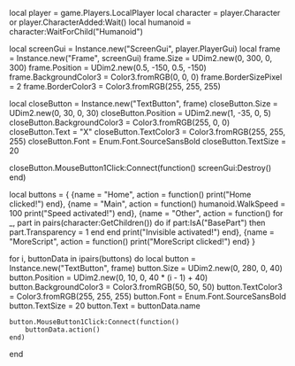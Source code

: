 local player = game.Players.LocalPlayer
local character = player.Character or player.CharacterAdded:Wait()
local humanoid = character:WaitForChild("Humanoid")

local screenGui = Instance.new("ScreenGui", player.PlayerGui)
local frame = Instance.new("Frame", screenGui)
frame.Size = UDim2.new(0, 300, 0, 300)
frame.Position = UDim2.new(0.5, -150, 0.5, -150)
frame.BackgroundColor3 = Color3.fromRGB(0, 0, 0)
frame.BorderSizePixel = 2
frame.BorderColor3 = Color3.fromRGB(255, 255, 255)

local closeButton = Instance.new("TextButton", frame)
closeButton.Size = UDim2.new(0, 30, 0, 30)
closeButton.Position = UDim2.new(1, -35, 0, 5)
closeButton.BackgroundColor3 = Color3.fromRGB(255, 0, 0)
closeButton.Text = "X"
closeButton.TextColor3 = Color3.fromRGB(255, 255, 255)
closeButton.Font = Enum.Font.SourceSansBold
closeButton.TextSize = 20

closeButton.MouseButton1Click:Connect(function()
    screenGui:Destroy()
end)

local buttons = {
    {name = "Home", action = function()
        print("Home clicked!")
    end},
    {name = "Main", action = function()
        humanoid.WalkSpeed = 100
        print("Speed activated!")
    end},
    {name = "Other", action = function()
        for _, part in pairs(character:GetChildren()) do
            if part:IsA("BasePart") then
                part.Transparency = 1
            end
        end
        print("Invisible activated!")
    end},
    {name = "MoreScript", action = function()
        print("MoreScript clicked!")
    end}
}

for i, buttonData in ipairs(buttons) do
    local button = Instance.new("TextButton", frame)
    button.Size = UDim2.new(0, 280, 0, 40)
    button.Position = UDim2.new(0, 10, 0, 40 * (i - 1) + 40)
    button.BackgroundColor3 = Color3.fromRGB(50, 50, 50)
    button.TextColor3 = Color3.fromRGB(255, 255, 255)
    button.Font = Enum.Font.SourceSansBold
    button.TextSize = 20
    button.Text = buttonData.name

    button.MouseButton1Click:Connect(function()
        buttonData.action()
    end)
end